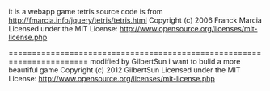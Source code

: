it is a webapp game tetris
source code is from http://fmarcia.info/jquery/tetris/tetris.html
Copyright (c) 2006 Franck Marcia
Licensed under the MIT License:
http://www.opensource.org/licenses/mit-license.php


=======================================================================
modified by GilbertSun 
i want to bulid a more beautiful game
Copyright (c) 2012 GilbertSun
Licensed under the MIT License:
http://www.opensource.org/licenses/mit-license.php

